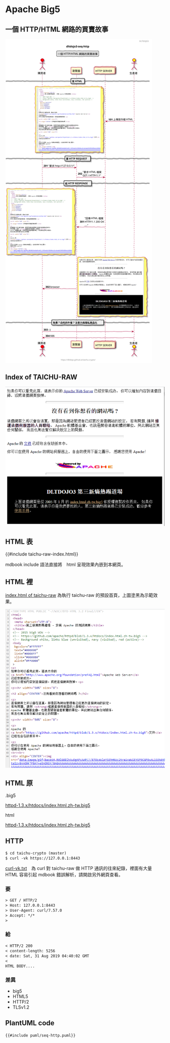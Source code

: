 # Apache Big5
<!-- toc -->

## 一個 HTTP/HTML 網路的買賣故事

![img](puml/dltdojo3-seq-http.svg)

## Index of TAICHU-RAW

![Apache Big5](images/apache-big5.png)

## HTML 表

{{#include taichu-raw-index.html}}

mdbook include 語法直接將　html 呈現效果內嵌到本網頁。

## HTML 裡

[index.html of taichu-raw](taichu-raw-index.html) 為執行 taichu-raw 的預設首頁，上圖塗黑為示範效果。

![Apahce Big5 Html Sources](images/apache-big5-html-src.png)

## HTML 原

.big5

[httpd-1.3.x/htdocs/index.html.zh-tw.big5](httpd-1.3.x/htdocs/index.html.zh-tw.big5)

html 

[httpd-1.3.x/htdocs/index.html.zh-tw.big5](httpd-1.3.x/htdocs/index.html.zh-tw.big5.html)

## HTTP

```shell
$ cd taichu-crypto (master)
$ curl -vk https://127.0.0.1:8443
```

[curl-vk.txt](curl-vk.txt)　為 curl 對 taichu-raw 做 HTTP 通訊的往來紀錄，裡面有大量 HTML 容易引起 mdbook 錯誤解析，請開啟另外網頁查看。

### 要

```
> GET / HTTP/2
> Host: 127.0.0.1:8443
> User-Agent: curl/7.57.0
> Accept: */*
>
```

### 給

```
< HTTP/2 200 
< content-length: 5256
< date: Sat, 31 Aug 2019 04:40:02 GMT
< 
HTML BODY....
```

### 差異

- big5
- HTML5
- HTTP/2
- TLSv1.2

## PlantUML code

```
{{#include puml/seq-http.puml}}
```